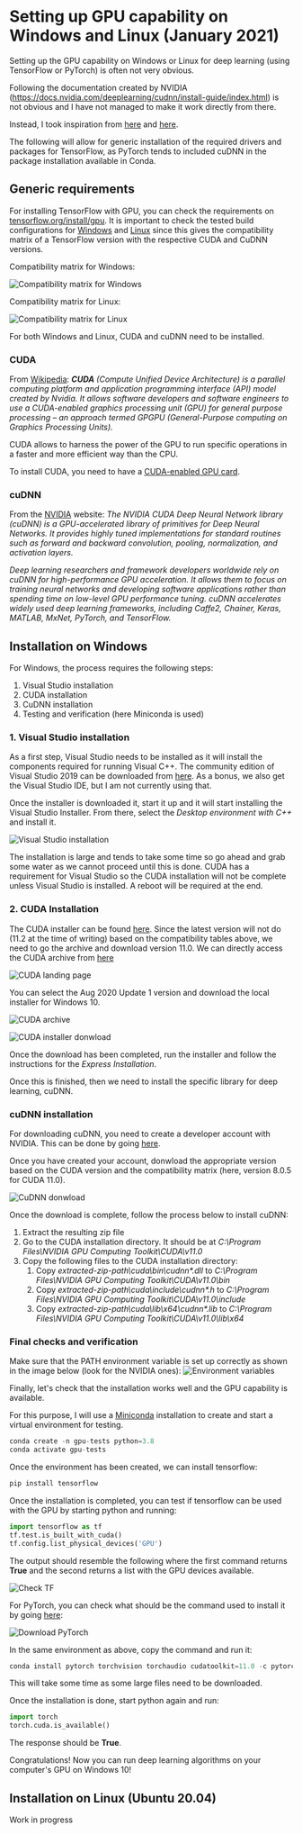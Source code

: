 # Setting up GPU capability on Windows and Linux (January 2021)

Setting up the GPU capability on Windows or Linux for deep learning (using TensorFlow or PyTorch) is often not very obvious.

Following the documentation created by NVIDIA (https://docs.nvidia.com/deeplearning/cudnn/install-guide/index.html) is not obvious and I have not managed to make it work directly from there.

Instead, I took inspiration from [here](https://medium.com/swlh/cuda-installation-in-windows-2020-638b008b4639) and [here](https://towardsdatascience.com/installing-tensorflow-with-cuda-cudnn-and-gpu-support-on-windows-10-60693e46e781).

The following will allow for generic installation of the required drivers and packages for TensorFlow, as PyTorch tends to included cuDNN in the package installation available in Conda.

## Generic requirements

For installing TensorFlow with GPU, you can check the requirements on [tensorflow.org/install/gpu](https://www.tensorflow.org/install/gpu). It is important to check the tested build configurations for [Windows](https://www.tensorflow.org/install/source_windows) and [Linux](https://www.tensorflow.org/install/source#linux) since this gives the compatibility matrix of a TensorFlow version with the respective CUDA and CuDNN versions.

Compatibility matrix for Windows:

![Compatibility matrix for Windows][comp_linux]

[comp_linux]: images/compatibility_windows.PNG "Compatibility matrix for Windows"

Compatibility matrix for Linux:

![Compatibility matrix for Linux][comp_linux]

[comp_linux]: images/compatibility_linux.PNG "Compatibility matrix for Linux"

For both Windows and Linux, CUDA and cuDNN need to be installed.

### CUDA

From [Wikipedia](https://en.wikipedia.org/wiki/CUDA): *__CUDA__ (Compute Unified Device Architecture) is a parallel computing platform and application programming interface (API) model created by Nvidia. It allows software developers and software engineers to use a CUDA-enabled graphics processing unit (GPU) for general purpose processing – an approach termed GPGPU (General-Purpose computing on Graphics Processing Units).*

CUDA allows to harness the power of the GPU to run specific operations in a faster and more efficient way than the CPU.

To install CUDA, you need to have a [CUDA-enabled GPU card](https://developer.nvidia.com/cuda-GPUs).

### cuDNN

From the [NVIDIA](https://developer.nvidia.com/CUDNN) website: *The NVIDIA CUDA Deep Neural Network library (cuDNN) is a GPU-accelerated library of primitives for Deep Neural Networks. It provides highly tuned implementations for standard routines such as forward and backward convolution, pooling, normalization, and activation layers.*

*Deep learning researchers and framework developers worldwide rely on cuDNN for high-performance GPU acceleration. It allows them to focus on training neural networks and developing software applications rather than spending time on low-level GPU performance tuning. cuDNN accelerates widely used deep learning frameworks, including Caffe2, Chainer, Keras, MATLAB, MxNet, PyTorch, and TensorFlow.*

## Installation on Windows

For Windows, the process requires the following steps:
1. Visual Studio installation
2. CUDA installation
3. CuDNN installation
4. Testing and verification (here Miniconda is used)

### 1. Visual Studio installation
As a first step, Visual Studio needs to be installed as it will install the components required for running Visual C++. The community edition of Visual Studio 2019 can be downloaded from [here](https://visualstudio.microsoft.com/vs/community/). As a bonus, we also get the Visual Studio IDE, but I am not currently using that.

Once the installer is downloaded it, start it up and it will start installing the Visual Studio Installer. From there,  select the *Desktop environment with C++* and install it. 

![Visual Studio installation](images/visual_studio.PNG "Visual Studio installation")

The installation is large and tends to take some time so go ahead and grab some water as we cannot proceed until this is done. CUDA has a requirement for Visual Studio so the CUDA installation will not be complete unless Visual Studio is installed. A reboot will be required at the end. 

### 2. CUDA Installation

The CUDA installer can be found [here](https://developer.nvidia.com/cuda-downloads?target_os=Windows&target_arch=x86_64&target_version=10). Since the latest version will not do (11.2 at the time of writing) based on the compatibility tables above, we need to go the archive and download version 11.0. We can directly access the CUDA archive from [here](https://developer.nvidia.com/cuda-toolkit-archive)

![CUDA landing page](images/cuda_download.PNG "CUDA landing page")

You can select the Aug 2020 Update 1 version and download the local installer for Windows 10.

![CUDA archive](images/cuda_archive.PNG "CUDA archive")

![CUDA installer donwload](images/CUDA_installer_download.PNG "CUDA installer download")

Once the download has been completed, run the installer and follow the instructions for the *Express Installation*.

Once this is finished, then we need to install the specific library for deep learning, cuDNN.

### cuDNN installation
For downloading cuDNN, you need to create a developer account with NVIDIA. This can be done by going [here](https://developer.nvidia.com/cudnn-download-survey).

Once you have created your account, donwload the appropriate version based on the CUDA version and the compatibility matrix (here, version 8.0.5 for CUDA 11.0).

![CuDNN donwload](images/cudnn_download.PNG "CuDNN donwload")

Once the download is complete, follow the process below to install cuDNN:

1. Extract the resulting zip file
2. Go to the CUDA installation directory. It should be at *C:\Program Files\NVIDIA GPU Computing Toolkit\CUDA\v11.0*
3. Copy the following files to the CUDA installation directory:
   1. Copy _extracted-zip-path\cuda\bin\cudnn*.dll_ to *C:\Program Files\NVIDIA GPU Computing Toolkit\CUDA\v11.0\bin*
   2. Copy _extracted-zip-path\cuda\include\cudnn*.h_ to *C:\Program Files\NVIDIA GPU Computing Toolkit\CUDA\v11.0\include*
   3. Copy _extracted-zip-path\cuda\lib\x64\cudnn*.lib_ to *C:\Program Files\NVIDIA GPU Computing Toolkit\CUDA\v11.0\lib\x64*

### Final checks and verification
Make sure that the PATH environment variable is set up correctly as shown in the image below (look for the NVIDIA ones):
![Environment variables](images/env.PNG "Environment variables")

Finally, let's check that the installation works well and the GPU capability is available.

For this purpose, I will use a [Miniconda](https://docs.conda.io/en/latest/miniconda.html) installation to create and start a virtual environment for testing.

```python
conda create -n gpu-tests python=3.8
conda activate gpu-tests
```

Once the environment has been created, we can install tensorflow:
```python
pip install tensorflow
```

Once the installation is completed, you can test if tensorflow can be used with the GPU by starting python and running:
```python
import tensorflow as tf
tf.test.is_built_with_cuda()
tf.config.list_physical_devices('GPU')
```

The output should resemble the following where the first command returns **True** and the second returns a list with the GPU devices available.

![Check TF](images/check_tf.PNG "Check TF")

For PyTorch, you can check what should be the command used to install it by going [here](https://pytorch.org/get-started/locally/):

![Download PyTorch](images/install_pytorch.PNG "Download PyTorch")

In the same environment as above, copy the command and run it:

```python
conda install pytorch torchvision torchaudio cudatoolkit=11.0 -c pytorch
```

This will take some time as some large files need to be downloaded.

Once the installation is done, start python again and run:
```python
import torch
torch.cuda.is_available()
```

The response should be **True**.

Congratulations! Now you can run deep learning algorithms on your computer's GPU on Windows 10!

## Installation on Linux (Ubuntu 20.04)

Work in progress
